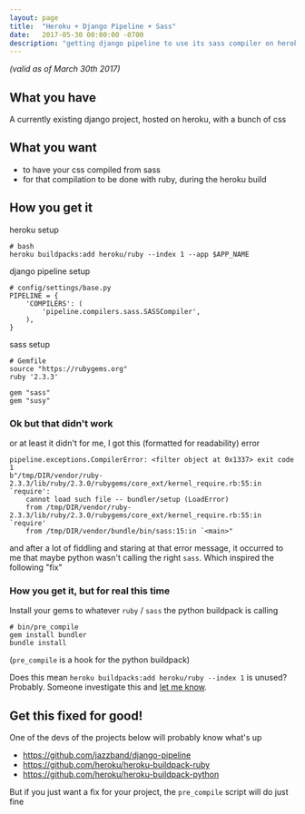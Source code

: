 ```yaml
---
layout: page
title:  "Heroku + Django Pipeline + Sass"
date:   2017-05-30 00:00:00 -0700
description: "getting django pipeline to use its sass compiler on heroku"
---
```


*(valid as of March 30th 2017)*

## What you have

A currently existing django project, hosted on heroku, with a bunch of css

## What you want

- to have your css compiled from sass
- for that compilation to be done with ruby, during the heroku build

## How you get it

heroku setup

```
# bash
heroku buildpacks:add heroku/ruby --index 1 --app $APP_NAME
```

django pipeline setup

```
# config/settings/base.py
PIPELINE = {
    'COMPILERS': (
        'pipeline.compilers.sass.SASSCompiler',
    ),
}
```

sass setup

```
# Gemfile
source "https://rubygems.org"
ruby '2.3.3'

gem "sass"
gem "susy"
```

### Ok but that didn't work

or at least it didn't for me, I got this (formatted for readability) error

```
pipeline.exceptions.CompilerError: <filter object at 0x1337> exit code 1
b"/tmp/DIR/vendor/ruby-2.3.3/lib/ruby/2.3.0/rubygems/core_ext/kernel_require.rb:55:in `require':
    cannot load such file -- bundler/setup (LoadError)
    from /tmp/DIR/vendor/ruby-2.3.3/lib/ruby/2.3.0/rubygems/core_ext/kernel_require.rb:55:in `require'
    from /tmp/DIR/vendor/bundle/bin/sass:15:in `<main>"
```

and after a lot of fiddling and staring at that error message, it occurred to me that maybe python wasn't calling the right `sass`. Which inspired the following "fix"

### How you get it, but for real this time

Install your gems to whatever `ruby` / `sass` the python buildpack is calling

```
# bin/pre_compile
gem install bundler
bundle install
```

(`pre_compile` is a hook for the python buildpack)

Does this mean `heroku buildpacks:add heroku/ruby --index 1` is unused? Probably. Someone investigate this and [let me know](https://twitter.com/lynncyrin).

## Get this fixed for good!

One of the devs of the projects below will probably know what's up

- <https://github.com/jazzband/django-pipeline>
- <https://github.com/heroku/heroku-buildpack-ruby>
- <https://github.com/heroku/heroku-buildpack-python>

But if you just want a fix for your project, the `pre_compile` script will do just fine
